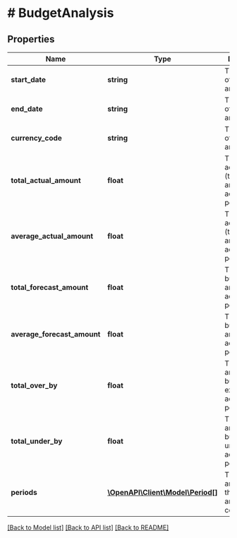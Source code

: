 # # BudgetAnalysis

## Properties

Name | Type | Description | Notes
------------ | ------------- | ------------- | -------------
**start_date** | **string** | The start date of the budget analysis. | [optional]
**end_date** | **string** | The end date of the budget analysis. | [optional]
**currency_code** | **string** | The currency of the budget analysis. | [optional]
**total_actual_amount** | **float** | The total actual (transactions) amount across all periods. | [optional]
**average_actual_amount** | **float** | The average actual (transactions) amount across all periods. | [optional]
**total_forecast_amount** | **float** | The total budgeted amount across all periods. | [optional]
**average_forecast_amount** | **float** | The average budgeted amount across all periods. | [optional]
**total_over_by** | **float** | The total amount the budget was exceeded across all periods. | [optional]
**total_under_by** | **float** | The total amount the budget was under by across all periods. | [optional]
**periods** | [**\OpenAPI\Client\Model\Period[]**](Period.md) | The period analyses that this budget analysis comprises. | [optional]

[[Back to Model list]](../../README.md#models) [[Back to API list]](../../README.md#endpoints) [[Back to README]](../../README.md)
